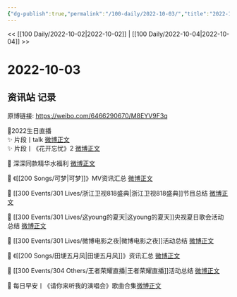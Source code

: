 ```yaml
---
{"dg-publish":true,"permalink":"/100-daily/2022-10-03/","title":"2022-10-03"}
---
```



<< [[100 Daily/2022-10-02\|2022-10-02]] | [[100 Daily/2022-10-04\|2022-10-04]] >>

# 2022-10-03

## 资讯站 记录

原博链接: https://weibo.com/6466290670/M8EYV9F3q

🌟2022生日直播  
✨ 片段丨talk [微博正文](https://m.weibo.cn/6466290670/4820617847639890)  
✨ 片段丨《花开忘忧》2 [微博正文](https://m.weibo.cn/6466290670/4820611950707053)

🌟 深深同款精华水福利 [微博正文](https://m.weibo.cn/6466290670/4820445859947930)

🌟 《[[200 Songs/可梦\|可梦]]》MV资讯汇总 [微博正文](https://m.weibo.cn/6466290670/4820540165195304)

🌟 [[300 Events/301 Lives/浙江卫视818盛典\|浙江卫视818盛典]]节目总结 [微博正文](https://m.weibo.cn/6466290670/4820520455638250)

🌟 [[300 Events/301 Lives/这young的夏天\|这young的夏天]]央视夏日歌会活动总结 [微博正文](https://m.weibo.cn/6466290670/4820443863715449)

🌟 [[300 Events/301 Lives/微博电影之夜\|微博电影之夜]]活动总结 [微博正文](https://m.weibo.cn/6466290670/4820460937942530)

🌟 《[[200 Songs/田埂五月风\|田埂五月风]]》资讯汇总 [微博正文](https://m.weibo.cn/6466290670/4820472941779297)

🌟 [[300 Events/304 Others/王者荣耀直播\|王者荣耀直播]]活动总结 [微博正文](https://m.weibo.cn/6466290670/4820452072230135)

🌟 每日早安丨《请你来听我的演唱会》歌曲合集[微博正文](https://m.weibo.cn/6466290670/4820409239995614)
